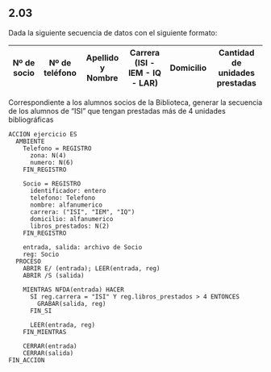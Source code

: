 ## 2.03
Dada la siguiente secuencia de datos con el siguiente formato:

| Nº de socio | Nº de teléfono | Apellido y Nombre | Carrera (ISI - IEM - IQ - LAR) | Domicilio | Cantidad de unidades prestadas |
|-------------|----------------|-------------------|--------------------------------|-----------|--------------------------------|

Correspondiente a los alumnos socios de la Biblioteca, generar la secuencia de los alumnos de “ISI” que tengan
prestadas más de 4 unidades bibliográficas

```
ACCION ejercicio ES
  AMBIENTE
    Telefono = REGISTRO
      zona: N(4)
      numero: N(6)
    FIN_REGISTRO

    Socio = REGISTRO
      identificador: entero
      telefono: Telefono
      nombre: alfanumerico
      carrera: ("ISI", "IEM", "IQ")
      domicilio: alfanumerico
      libros_prestados: N(2)
    FIN_REGISTRO

    entrada, salida: archivo de Socio
    reg: Socio
  PROCESO
    ABRIR E/ (entrada); LEER(entrada, reg)
    ABRIR /S (salida)

    MIENTRAS NFDA(entrada) HACER
      SI reg.carrera = "ISI" Y reg.libros_prestados > 4 ENTONCES
        GRABAR(salida, reg)
      FIN_SI

      LEER(entrada, reg)
    FIN_MIENTRAS

    CERRAR(entrada)
    CERRAR(salida)
FIN_ACCION
```
